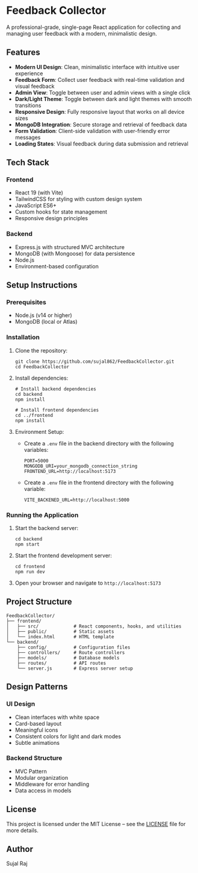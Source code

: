 # Feedback Collector

A professional-grade, single-page React application for collecting and managing user feedback with a modern, minimalistic design.

## Features

- **Modern UI Design**: Clean, minimalistic interface with intuitive user experience
- **Feedback Form**: Collect user feedback with real-time validation and visual feedback
- **Admin View**: Toggle between user and admin views with a single click
- **Dark/Light Theme**: Toggle between dark and light themes with smooth transitions
- **Responsive Design**: Fully responsive layout that works on all device sizes
- **MongoDB Integration**: Secure storage and retrieval of feedback data
- **Form Validation**: Client-side validation with user-friendly error messages
- **Loading States**: Visual feedback during data submission and retrieval

## Tech Stack

### Frontend
- React 19 (with Vite)
- TailwindCSS for styling with custom design system
- JavaScript ES6+
- Custom hooks for state management
- Responsive design principles

### Backend
- Express.js with structured MVC architecture
- MongoDB (with Mongoose) for data persistence
- Node.js
- Environment-based configuration

## Setup Instructions

### Prerequisites
- Node.js (v14 or higher)
- MongoDB (local or Atlas)

### Installation

1. Clone the repository:
   ```
   git clone https://github.com/sujal862/FeedbackCollector.git
   cd FeedbackCollector
   ```

2. Install dependencies:
   ```
   # Install backend dependencies
   cd backend
   npm install

   # Install frontend dependencies
   cd ../frontend
   npm install
   ```

3. Environment Setup:
   - Create a `.env` file in the backend directory with the following variables:
     ```
     PORT=5000
     MONGODB_URI=your_mongodb_connection_string
     FRONTEND_URL=http://localhost:5173
     ```
   - Create a `.env` file in the frontend directory with the following variable:
     ```
     VITE_BACKENED_URL=http://localhost:5000
     ```

### Running the Application

1. Start the backend server:
   ```
   cd backend
   npm start
   ```

2. Start the frontend development server:
   ```
   cd frontend
   npm run dev
   ```

3. Open your browser and navigate to `http://localhost:5173`


## Project Structure

```
FeedbackCollector/
├── frontend/
│   ├── src/             # React components, hooks, and utilities
│   ├── public/          # Static assets
│   └── index.html       # HTML template
└── backend/
    ├── config/          # Configuration files
    ├── controllers/     # Route controllers
    ├── models/          # Database models
    ├── routes/          # API routes
    └── server.js        # Express server setup
```

## Design Patterns

### UI Design
- Clean interfaces with white space
- Card-based layout
- Meaningful icons
- Consistent colors for light and dark modes
- Subtle animations

### Backend Structure
- MVC Pattern
- Modular organization
- Middleware for error handling
- Data access in models

## License

This project is licensed under the MIT License – see the [LICENSE](./LICENSE) file for more details.

## Author

Sujal Raj
